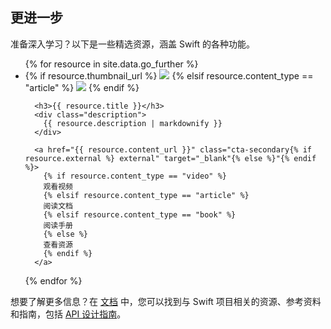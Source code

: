 ## 更进一步

准备深入学习？以下是一些精选资源，涵盖 Swift 的各种功能。

<ul class="go-further-list">
  {% for resource in site.data.go_further %}
  <li class="resource{% if resource.featured %} featured{% endif %}">
      {% if resource.thumbnail_url %}
        <img class="thumbnail" src="{{ resource.thumbnail_url }}"/>
      {% elsif resource.content_type == "article" %}
        <img class="thumbnail" src="/assets/images/getting-started/article-thumbnail.jpg"/>
      {% endif %}

      <h3>{{ resource.title }}</h3>
      <div class="description">
        {{ resource.description | markdownify }}
      </div>
      
      <a href="{{ resource.content_url }}" class="cta-secondary{% if resource.external %} external" target="_blank"{% else %}"{% endif %}>
        {% if resource.content_type == "video" %}
        观看视频
        {% elsif resource.content_type == "article" %}
        阅读文档
        {% elsif resource.content_type == "book" %}
        阅读手册
        {% else %}
        查看资源
        {% endif %}
      </a>
  </li>
  {% endfor %}
</ul>

想要了解更多信息？在 [文档](/documentation/) 中，您可以找到与 Swift 项目相关的资源、参考资料和指南，包括 [API 设计指南](/documentation/api-design-guidelines/)。
